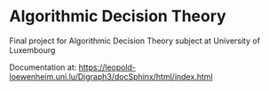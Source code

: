 # Algorithmic Decision Theory
Final project for Algorithmic Decision Theory subject at University of Luxembourg

Documentation at: https://leopold-loewenheim.uni.lu/Digraph3/docSphinx/html/index.html
